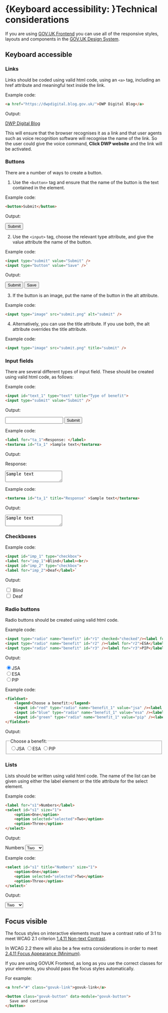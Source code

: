 # {Keyboard accessibility: }Technical considerations

If you are using [GOV.UK Frontend](https://frontend.design-system.service.gov.uk/) you can use all of the responsive styles, layouts and components in the [GOV.UK Design System](https://design-system.service.gov.uk/).

## Keyboard accessible

### Links

Links should be coded using valid html code, using an `<a>` tag, including an href attribute and meaningful text inside the link.

Example code:
```html
<a href="https://dwpdigital.blog.gov.uk/">DWP Digital Blog</a>
```

Output:

<a href="https://dwpdigital.blog.gov.uk/">DWP Digital Blog</a>

This will ensure that the browser recognises it as a link and that user agents such as voice recognition software will recognise the name of the link. So the user could give the voice command, **Click DWP website** and the link will be activated.

### Buttons

There are a number of ways to create a button.

1.  Use the `<button>` tag and ensure that the name of the button is the text contained in the element.  

Example code:

```html
<button>Submit</button>
```

Output:

<button class="govuk-button">Submit</button>

2.  Use the `<input>` tag, choose the relevant type attribute, and give the value attribute the name of the button.  

Example code:

```html
<input type="submit" value="Submit" />
<input type="button" value="Save" />` 
```

Output:

<input type="submit" value="Submit"> <input type="button" value="Save">

3.  If the button is an image, put the name of the button in the alt attribute.  

Example code:

```html
<input type="image" src="submit.png" alt="submit" />
```

4.  Alternatively, you can use the title attribute. If you use both, the alt attribute overrides the title attribute.  

Example code:

```html
<input type="image" src="submit.png" title="submit" />
```

### Input fields

There are several different types of input field. These should be created using valid html code, as follows:

Example code:

```html
<input id="text_1" type="text" title="Type of benefit">
<input type="submit" value="Submit" />` 
```

Output:

<input id="text_1" type="text" title="Type of benefit"> <input type="submit" value="Submit">

Example code:
```html
<label for="ta_1">Response: </label>
<textarea id="ta_1" >Sample text</textarea>
```

Output:

<label for="ta_1">Response:</label>
<textarea id="ta_1">Sample text</textarea>

Example code:
```html
<textarea id="ta_1" title="Response" >Sample text</textarea>
```

Output:

<textarea id="ta_1" title="Response">Sample text</textarea>

### Checkboxes

Example code:

```html
<input id="imp_1" type="checkbox">
<label for="imp_1">Blind</label><br/>
<input id="imp_2" type="checkbox">
<label for="imp_2">Deaf</label>` 
```

Output:

<input id="imp_1" type="checkbox"> <label for="imp_1">Blind</label>  
<input id="imp_2" type="checkbox"> <label for="imp_2">Deaf</label>

### Radio buttons

Radio buttons should be created using valid html code.

Example code:

```html
<input type="radio" name="benefit" id="r1" checked="checked"/><label for="r1">JSA</label>
<input type="radio" name="benefit" id="r2" /><label for="r2">ESA</label>
<input type="radio" name="benefit" id="r3" /><label for="r3">PIP</label>
```

Output:

<input type="radio" name="benefit" id="r1" checked="checked"><label for="r1">JSA</label>  
<input type="radio" name="benefit" id="r2"><label for="r2">ESA</label>  
<input type="radio" name="benefit" id="r3"><label for="r3">PIP</label>

Example code:
```html
<fieldset>
	<legend>Choose a benefit:</legend>
	<input id="red" type="radio" name="benefit_1" value="jsa" /><label for="jsa">JSA</label><br />
	<input id="blue" type="radio" name="benefit_1" value="esa" /><label for="esa">ESA</label><br />
	<input id="green" type="radio" name="benefit_1" value="pip" /><label for="pip">PIP</label>
</fieldset>
```

Output:

<fieldset>
	<legend>Choose a benefit:</legend>
	<input id="red" type="radio" name="benefit_1" value="jsa"><label for="jsa">JSA</label>  
	<input id="blue" type="radio" name="benefit_1" value="esa"><label for="esa">ESA</label>  
	<input id="green" type="radio" name="benefit_1" value="pip"><label for="pip">PIP</label>
</fieldset>

### Lists

Lists should be written using valid html code. The name of the list can be given using either the label element or the title attribute for the select element.

Example code:
```html
<label for="s1">Numbers</label>
<select id="s1" size="1">
	<option>One</option>
	<option selected="selected">Two</option>
	<option>Three</option>
</select>
```

Output:

<label for="s1">Numbers</label>
<select id="s1" size="1">
	<option>One</option>
	<option selected="selected">Two</option>
	<option>Three</option>
</select>

Example code:

```html
<select id="s1" title="Numbers" size="1">
	<option>One</option>
	<option selected="selected">Two</option>
	<option>Three</option>
</select>` 
```

Output:

<select id="s1" title="Numbers" size="1"><option>One</option> <option selected="selected">Two</option> <option>Three</option></select>

## Focus visible

The focus styles on interactive elements must have a contrast ratio of 3:1 to meet WCAG 2.1 criterion [1.4.11 Non-text Contrast](https://www.w3.org/WAI/WCAG21/Understanding/non-text-contrast.html). 

In WCAG 2.2 there will also be a few extra considerations in order to meet [2.4.11 Focus Appearance (Minimum)](https://www.w3.org/WAI/WCAG22/Understanding/focus-appearance-minimum.html).

If you are using GOVUK Frontend, as long as you use the correct classes for your elements, you should pass the focus styles automatically.

For example:
```html
<a href="#" class="govuk-link">govuk-link</a>

<button class="govuk-button" data-module="govuk-button">
  Save and continue
</button>
```